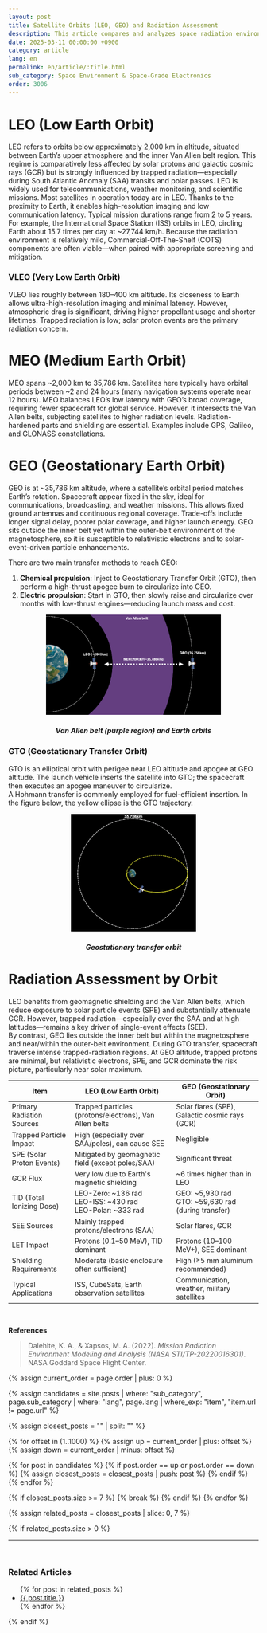 ```yaml
---
layout: post
title: Satellite Orbits (LEO, GEO) and Radiation Assessment
description: This article compares and analyzes space radiation environments and radiation hardness evaluation criteria (TID, SEE, GCR, SPE, etc.) for various orbits such as LEO, GEO, and GTO. It also provides a detailed explanation of dominant radiation sources per orbit and the necessity of shielding.
date: 2025-03-11 00:00:00 +0900
category: article
lang: en
permalink: en/article/:title.html
sub_category: Space Environment & Space-Grade Electronics
order: 3006
---
```


# LEO (Low Earth Orbit)

LEO refers to orbits below approximately 2,000 km in altitude, situated between Earth’s upper atmosphere and the inner Van Allen belt region.
This regime is comparatively less affected by solar protons and galactic cosmic rays (GCR) but is strongly influenced by trapped radiation—especially during South Atlantic Anomaly (SAA) transits and polar passes.
LEO is widely used for telecommunications, weather monitoring, and scientific missions. Most satellites in operation today are in LEO.
Thanks to the proximity to Earth, it enables high-resolution imaging and low communication latency. Typical mission durations range from 2 to 5 years.
For example, the International Space Station (ISS) orbits in LEO, circling Earth about 15.7 times per day at ~27,744 km/h.
Because the radiation environment is relatively mild, Commercial-Off-The-Shelf (COTS) components are often viable—when paired with appropriate screening and mitigation.

### VLEO (Very Low Earth Orbit)

VLEO lies roughly between 180–400 km altitude.
Its closeness to Earth allows ultra-high-resolution imaging and minimal latency.
However, atmospheric drag is significant, driving higher propellant usage and shorter lifetimes.
Trapped radiation is low; solar proton events are the primary radiation concern.

# MEO (Medium Earth Orbit)

MEO spans ~2,000 km to 35,786 km.
Satellites here typically have orbital periods between ~2 and 24 hours (many navigation systems operate near 12 hours).
MEO balances LEO’s low latency with GEO’s broad coverage, requiring fewer spacecraft for global service.
However, it intersects the Van Allen belts, subjecting satellites to higher radiation levels.
Radiation-hardened parts and shielding are essential.
Examples include GPS, Galileo, and GLONASS constellations.

# GEO (Geostationary Earth Orbit)

GEO is at ~35,786 km altitude, where a satellite’s orbital period matches Earth’s rotation.
Spacecraft appear fixed in the sky, ideal for communications, broadcasting, and weather missions.
This allows fixed ground antennas and continuous regional coverage.
Trade-offs include longer signal delay, poorer polar coverage, and higher launch energy.
GEO sits outside the inner belt yet within the outer-belt environment of the magnetosphere, so it is susceptible to relativistic electrons and to solar-event-driven particle enhancements.

There are two main transfer methods to reach GEO:

1. **Chemical propulsion**: Inject to Geostationary Transfer Orbit (GTO), then perform a high-thrust apogee burn to circularize into GEO.
2. **Electric propulsion**: Start in GTO, then slowly raise and circularize over months with low-thrust engines—reducing launch mass and cost.
<p align="center"> 
  <img src="/assets/Articles/leogeo.webp" alt="Van Allen belt (purple region) and Earth orbits" style="width: 70%;">
</p>
<div align="center">
  <h5>Van Allen belt (purple region) and Earth orbits</h5>
</div>

### GTO (Geostationary Transfer Orbit)

GTO is an elliptical orbit with perigee near LEO altitude and apogee at GEO altitude.
The launch vehicle inserts the satellite into GTO; the spacecraft then executes an apogee maneuver to circularize. <br>
A Hohmann transfer is commonly employed for fuel-efficient insertion.
In the figure below, the yellow ellipse is the GTO trajectory.

<p align="center"> 
  <img src="/assets/Articles/gto.webp" alt="Geostationary transfer orbit" style="width: 50%;">
</p>
<div align="center">
  <h5>Geostationary transfer orbit</h5>
</div>

# Radiation Assessment by Orbit

LEO benefits from geomagnetic shielding and the Van Allen belts, which reduce exposure to solar particle events (SPE) and substantially attenuate GCR.
However, trapped radiation—especially over the SAA and at high latitudes—remains a key driver of single-event effects (SEE).
<br>
By contrast, GEO lies outside the inner belt but within the magnetosphere and near/within the outer-belt environment.
During GTO transfer, spacecraft traverse intense trapped-radiation regions.
At GEO altitude, trapped protons are minimal, but relativistic electrons, SPE, and GCR dominate the risk picture, particularly near solar maximum.

<div align="center">

| Item                             | LEO (Low Earth Orbit)                                                  | GEO (Geostationary Orbit)                                 |
|----------------------------------|------------------------------------------------------------------------|-----------------------------------------------------------|
| Primary Radiation Sources        | Trapped particles (protons/electrons), Van Allen belts                | Solar flares (SPE), Galactic cosmic rays (GCR)           |
| Trapped Particle Impact          | High (especially over SAA/poles), can cause SEE                       | Negligible                                                |
| SPE (Solar Proton Events)        | Mitigated by geomagnetic field (except poles/SAA)                     | Significant threat                                        |
| GCR Flux                         | Very low due to Earth's magnetic shielding                            | ~6 times higher than in LEO                               |
| TID (Total Ionizing Dose)        | LEO-Zero: ~136 rad<br>LEO-ISS: ~430 rad<br>LEO-Polar: ~333 rad        | GEO: ~5,930 rad<br>GTO: ~59,630 rad (during transfer)     |
| SEE Sources                      | Mainly trapped protons/electrons (SAA)                                | Solar flares, GCR                                         |
| LET Impact                       | Protons (0.1–50 MeV), TID dominant                                    | Protons (10–100 MeV+), SEE dominant                       |
| Shielding Requirements           | Moderate (basic enclosure often sufficient)                           | High (≥5 mm aluminum recommended)                         |
| Typical Applications             | ISS, CubeSats, Earth observation satellites                           | Communication, weather, military satellites               |

</div>

<br>

**References**  
>Dalehite, K. A., & Xapsos, M. A. (2022). *Mission Radiation Environment Modeling and Analysis (NASA STI/TP-20220016301)*. NASA Goddard Space Flight Center.


<!-- 관련 글 자동화 -->
{% assign current_order = page.order | plus: 0 %}

{% assign candidates = site.posts 
  | where: "sub_category", page.sub_category 
  | where: "lang", page.lang 
  | where_exp: "item", "item.url != page.url" 
%}

{% assign closest_posts = "" | split: "" %}

{% for offset in (1..1000) %}
  {% assign up = current_order | plus: offset %}
  {% assign down = current_order | minus: offset %}

  {% for post in candidates %}
    {% if post.order == up or post.order == down %}
      {% assign closest_posts = closest_posts | push: post %}
    {% endif %}
  {% endfor %}

  {% if closest_posts.size >= 7 %}
    {% break %}
  {% endif %}
{% endfor %}

{% assign related_posts = closest_posts | slice: 0, 7 %}

{% if related_posts.size > 0 %}
  <hr>
  <br>
  <h3>Related Articles</h3>
  <ul>
    {% for post in related_posts %}
      <li><a href="{{ post.url }}">{{ post.title }}</a></li>
    {% endfor %}
  </ul>
{% endif %}
